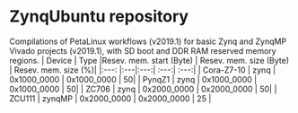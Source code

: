 # ZynqUbuntu repository
Compilations of PetaLinux workflows (v2019.1) for basic Zynq and ZynqMP Vivado projects (v2019.1), with SD boot and DDR RAM reserved memory regions.
| Device        | Type |Resev. mem. start (Byte) | Resev. mem. size (Byte) | Resev. mem. size (%)|
|:---: |:---|:---:| :---:| :---:|
| Cora-Z7-10 | zynq   | 0x1000_0000 | 0x1000_0000 | 50|
| PynqZ1 | zynq   | 0x1000_0000 | 0x1000_0000 | 50|
| ZC706  | zynq | 0x2000_0000      |   0x2000_0000 | 50|
| ZCU111 | zynqMP   | 0x2000_0000      |   0x2000_0000 | 25 |


